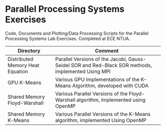 # Parallel Processing Systems Exercises

Code, Documents and Plotting/Data Processing Scripts for the Parallel Processing Systems Lab Exercises. Completed at ECE NTUA.

| Directory                        | Comment                                                                                            |
|----------------------------------|----------------------------------------------------------------------------------------------------|
| Distributed Memory Heat Equation | Parallel Versions of the Jacobi, Gauss-Seidel SOR and Red-Black SOR methods, implemented Using MPI |
| GPU K-Means                      | Various GPU Implementations of the K-Means Algorithm, developed with CUDA                          |
| Shared Memory Floyd-Warshall     | Various Parallel Versions of the Floyd-Warshall algorithm, implemented using OpenMP                |
| Shared Memory K-Means            | Various Parallel Versions of the K-Means algorithm, implemented Using OpenMP                       |